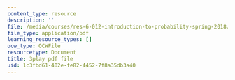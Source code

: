 ```yaml
---
content_type: resource
description: ''
file: /media/courses/res-6-012-introduction-to-probability-spring-2018/1c3fbd61402efe8244527f8a35db3a40_rFUb1nvh3CQ.pdf
file_type: application/pdf
learning_resource_types: []
ocw_type: OCWFile
resourcetype: Document
title: 3play pdf file
uid: 1c3fbd61-402e-fe82-4452-7f8a35db3a40
---
```

